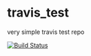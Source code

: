 # travis_test
very simple travis test repo

[![Build Status](https://travis-ci.org/inkyusa/travis_test.svg?branch=master)](https://travis-ci.org/inkyusa/travis_test)

